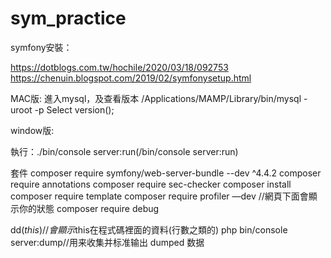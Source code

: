 # sym_practice

symfony安裝：

https://dotblogs.com.tw/hochile/2020/03/18/092753
https://chenuin.blogspot.com/2019/02/symfonysetup.html


MAC版:
進入mysql，及查看版本
/Applications/MAMP/Library/bin/mysql -uroot -p
Select version();


window版:


執行：./bin/console server:run(/bin/console server:run)

套件
composer require symfony/web-server-bundle --dev ^4.4.2
composer require annotations
composer require sec-checker 
composer install
composer require template
composer require profiler —dev //網頁下面會顯示你的狀態
composer require debug



dd($this) //會顯示$this在程式碼裡面的資料(行數之類的)
php bin/console server:dump//用来收集并标准输出 dumped 数据
